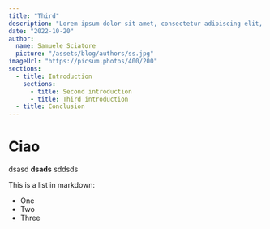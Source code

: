 ```yaml
---
title: "Third"
description: "Lorem ipsum dolor sit amet, consectetur adipiscing elit, sed do eiusmod tempor incididunt ut labore et dolore magna aliqua. Praesent elementum facilisis leo vel fringilla est ullamcorper eget. At imperdiet dui accumsan sit amet nulla facilities morbi tempus."
date: "2022-10-20"
author:
  name: Samuele Sciatore
  picture: "/assets/blog/authors/ss.jpg"
imageUrl: "https://picsum.photos/400/200"
sections:
  - title: Introduction
    sections: 
      - title: Second introduction
      - title: Third introduction
  - title: Conclusion
---
```


# Ciao

dsasd **dsads** sddsds

This is a list in markdown:
- One
- Two
- Three